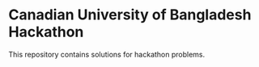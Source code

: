 # Canadian University of Bangladesh Hackathon

This repository contains solutions for hackathon problems.
